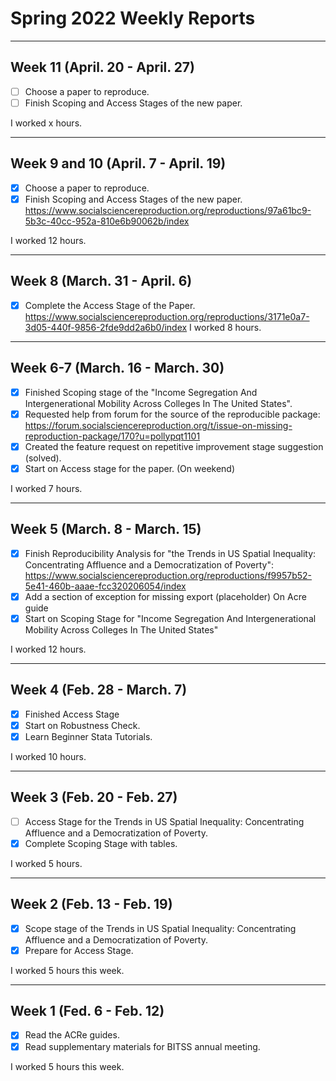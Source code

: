 # Spring 2022 Weekly Reports

---

## Week 11 (April. 20 - April. 27)

- [ ] Choose a paper to reproduce.
- [ ] Finish Scoping and Access Stages of the new paper. 

I worked x hours.

---

## Week 9 and 10 (April. 7 - April. 19)

- [x] Choose a paper to reproduce.
- [x] Finish Scoping and Access Stages of the new paper. https://www.socialsciencereproduction.org/reproductions/97a61bc9-5b3c-40cc-952a-810e6b90062b/index

I worked 12 hours.

---

## Week 8 (March. 31 - April. 6)

- [x] Complete the Access Stage of the Paper. https://www.socialsciencereproduction.org/reproductions/3171e0a7-3d05-440f-9856-2fde9dd2a6b0/index
I worked 8 hours.

---

## Week 6-7 (March. 16 - March. 30)

- [x] Finished Scoping stage of the "Income Segregation And Intergenerational Mobility Across Colleges In The United States".
- [x] Requested help from forum for the source of the reproducible package: https://forum.socialsciencereproduction.org/t/issue-on-missing-reproduction-package/170?u=pollypqt1101
- [x] Created the feature request on repetitive improvement stage suggestion (solved).
- [x] Start on Access stage for the paper. (On weekend)

I worked 7 hours.

---

## Week 5 (March. 8 - March. 15)

- [x] Finish Reproducibility Analysis for "the Trends in US Spatial Inequality: Concentrating Affluence and a Democratization of Poverty": https://www.socialsciencereproduction.org/reproductions/f9957b52-5e41-460b-aaae-fcc320206054/index 
- [x] Add a section of exception for missing export (placeholder) On Acre guide
- [x] Start on Scoping Stage for "Income Segregation And Intergenerational Mobility Across Colleges In The United States"

I worked 12 hours.

---

## Week 4 (Feb. 28 - March. 7)

- [x] Finished Access Stage
- [x] Start on Robustness Check.
- [x] Learn Beginner Stata Tutorials.

I worked 10 hours.

---

## Week 3 (Feb. 20 - Feb. 27)

- [ ] Access Stage for  the Trends in US Spatial Inequality: Concentrating Affluence and a Democratization of Poverty.
- [x] Complete Scoping Stage with tables.

I worked 5 hours.

---

## Week 2 (Feb. 13 - Feb. 19)

- [x] Scope stage of the Trends in US Spatial Inequality: Concentrating Affluence and a Democratization of Poverty.
- [x] Prepare for Access Stage.

I worked 5 hours this week.

---

## Week 1 (Fed. 6 - Feb. 12)

- [x] Read the ACRe guides.
- [x] Read supplementary materials for BITSS annual meeting.

I worked 5 hours this week.
